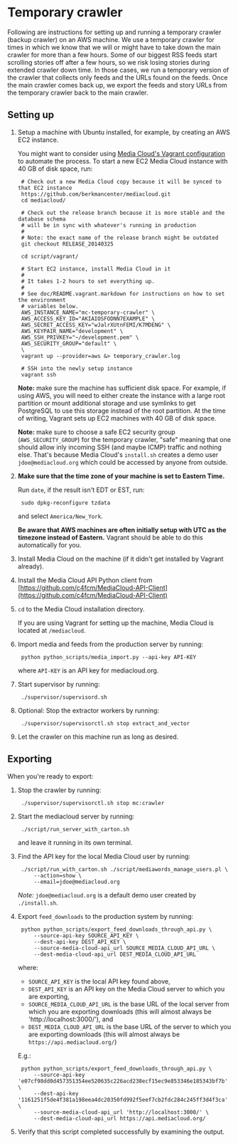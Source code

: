 # Temporary crawler

Following are instructions for setting up and running a temporary crawler (backup crawler) on an AWS machine. We use a temporary crawler for times in which we know that we will or might have to take down the main crawler for more than a few hours. Some of our biggest RSS feeds start scrolling stories off after a few hours, so we risk losing stories during extended crawler down time. In those cases, we run a temporary version of the crawler that collects only feeds and the URLs found on the feeds. Once the main crawler comes back up, we export the feeds and story URLs from the temporary crawler back to the main crawler.

## Setting up

1. Setup a machine with Ubuntu installed, for example, by creating an AWS EC2 instance.

    You might want to consider using [Media Cloud's Vagrant configuration](README.vagrant.markdown) to automate the process. To start a new EC2 Media Cloud instance with 40 GB of disk space, run:

        # Check out a new Media Cloud copy because it will be synced to that EC2 instance
        https://github.com/berkmancenter/mediacloud.git
        cd mediacloud/

        # Check out the release branch because it is more stable and the database schema
        # will be in sync with whatever's running in production
        #
        # Note: the exact name of the release branch might be outdated
        git checkout RELEASE_20140325

        cd script/vagrant/

        # Start EC2 instance, install Media Cloud in it
        #
        # It takes 1-2 hours to set everything up.
        #
        # See doc/README.vagrant.markdown for instructions on how to set the environment
        # variables below.
        AWS_INSTANCE_NAME="mc-temporary-crawler" \
        AWS_ACCESS_KEY_ID="AKIAIOSFODNN7EXAMPLE" \
        AWS_SECRET_ACCESS_KEY="wJalrXUtnFEMI/K7MDENG" \
        AWS_KEYPAIR_NAME="development" \
        AWS_SSH_PRIVKEY="~/development.pem" \
        AWS_SECURITY_GROUP="default" \
        \
        vagrant up --provider=aws &> temporary_crawler.log

        # SSH into the newly setup instance
        vagrant ssh

    **Note:** make sure the machine has sufficient disk space. For example, if using AWS, you will need to either create the instance with a large root partition or mount additional storage and use symlinks to get PostgreSQL to use this storage instead of the root partition. At the time of writing, Vagrant sets up EC2 machines with 40 GB of disk space.

    **Note:** make sure to choose a safe EC2 security group (`AWS_SECURITY_GROUP`) for the temporary crawler, "safe" meaning that one should allow inly incoming SSH (and maybe ICMP) traffic and nothing else. That's because Media Cloud's `install.sh` creates a demo user `jdoe@mediacloud.org` which could be accessed by anyone from outside.

2. **Make sure that the time zone of your machine is set to Eastern Time.**

    Run `date`, if the result isn't EDT or EST, run:

        sudo dpkg-reconfigure tzdata

    and select `America/New_York`.

    **Be aware that AWS machines are often initially setup with UTC as the timezone instead of Eastern.** Vagrant should be able to do this automatically for you.

3. Install Media Cloud on the machine (if it didn't get installed by Vagrant already).

4. Install the Media Cloud API Python client from [https://github.com/c4fcm/MediaCloud-API-Client](https://github.com/c4fcm/MediaCloud-API-Client)

5. `cd` to the Media Cloud installation directory.

    If you are using Vagrant for setting up the machine, Media Cloud is located at `/mediacloud`.

6. Import media and feeds from the production server by running:

        python python_scripts/media_import.py --api-key API-KEY

    where `API-KEY` is an API key for mediacloud.org.

7. Start supervisor by running:

        ./supervisor/supervisord.sh

8. Optional: Stop the extractor workers by running:

        ./supervisor/supervisorctl.sh stop extract_and_vector

9. Let the crawler on this machine run as long as desired.

## Exporting

When you're ready to export:

1. Stop the crawler by running:

        ./supervisor/supervisorctl.sh stop mc:crawler

2. Start the mediacloud server by running:

        ./script/run_server_with_carton.sh

    and leave it running in its own terminal.

3. Find the API key for the local Media Cloud user by running:

        ./script/run_with_carton.sh ./script/mediawords_manage_users.pl \
            --action=show \
            --email=jdoe@mediacloud.org

   *Note:* `jdoe@mediacloud.org` is a default demo user created by `./install.sh`.

4. Export `feed_downloads` to the production system by running:

        python python_scripts/export_feed_downloads_through_api.py \
            --source-api-key SOURCE_API_KEY \
            --dest-api-key DEST_API_KEY \
            --source-media-cloud-api_url SOURCE_MEDIA_CLOUD_API_URL \
            --dest-media-cloud-api_url DEST_MEDIA_CLOUD_API_URL

    where:

    * `SOURCE_API_KEY` is the local API key found above,
    * `DEST_API_KEY` is an API key on the Media Cloud server to which you are exporting,
    * `SOURCE_MEDIA_CLOUD_API_URL` is the base URL of the local server from which you are exporting downloads (this will almost always be 'http://localhost:3000/'), and
    * `DEST_MEDIA_CLOUD_API_URL` is the base URL of the server to which you are exporting downloads (this will almost always be `https://api.mediacloud.org/`)

    E.g.:

        python python_scripts/export_feed_downloads_through_api.py \
            --source-api-key 'e07cf98dd0d457351354ee520635c226acd238ecf15ec9e853346e185343bf7b' \
            --dest-api-key '1161251f5de4f381a198eea4dc20350fd992f5eef7cb2fdc284c245ff3d4f3ca' \
            --source-media-cloud-api_url 'http://localhost:3000/' \
            --dest-media-cloud-api_url https://api.mediacloud.org/

5. Verify that this script completed successfully by examining the output.
